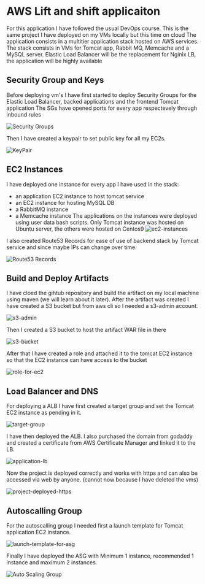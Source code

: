 
# AWS Lift and shift applicaiton


For this application I have followed the usual DevOps course.
This is the same project I have deployed on my VMs locally but this time on cloud
The application consists in a multitier application stack hosted on AWS services.
The stack consists in VMs for Tomcat app, Rabbit MQ, Memcache and a MySQL server. Elastic Load Balancer will be the replacement for Nginix LB, the application will be highly available

## Security Group and Keys

Before deploying vm's I have first started to deploy Security Groups for the Elastic Load Balancer, backed applications and the frontend Tomcat application
The SGs have opened ports for every app respectevely through inbound rules

![Security Groups](https://github.com/ovimihai98/DevopsLearn/assets/138617785/507ccc5f-d642-47cd-83f2-b64ef2aee8a9)

Then I have created a keypair to set public key for all my EC2s.

![KeyPair](https://github.com/ovimihai98/DevopsLearn/assets/138617785/bb518b0c-8703-457f-8d52-40e30fe4d62a)

## EC2 Instances

I have deployed one instance for every app I have used in the stack:
-  an application EC2 instance to host tomcat service
-  an EC2 instance for hosting MySQL DB
-  a RabbitMQ instance
-  a Memcache instance
The applications on the instances were deployed using user data bash scripts.
Only Tomcat instance was hosted on Ubuntu server, the others were hosted on Centos9
![ec2-instances](https://github.com/ovimihai98/DevopsLearn/assets/138617785/9f75d867-c551-4f1f-a5ad-b132b265b0bd)

I also created Route53 Records for ease of use of backend stack by Tomcat service and since maybe IPs can change over time.

![Route53 Records](https://github.com/ovimihai98/DevopsLearn/assets/138617785/2e1fd7f7-ddbb-4b15-abbc-3e46a0677e1a)

## Build and Deploy Artifacts

I have cloed the gihtub repository and build the artifact on my local machine using maven (we will learn about it later).
After the artifact was created I have created a S3 bucket but from aws cli so I needed a s3-admin account.

![s3-admin](https://github.com/ovimihai98/DevopsLearn/assets/138617785/ef107c69-8624-42eb-8016-3492d892308b)

Then I created a S3 bucket to host the artifact WAR file in there

![s3-bucket](https://github.com/ovimihai98/DevopsLearn/assets/138617785/86dc3e39-5a39-48e0-b9d7-df08af4fc94c)

After that I have created a role and attached it to the tomcat EC2 instance so that the EC2 instance can have access to the bucket

![role-for-ec2](https://github.com/ovimihai98/DevopsLearn/assets/138617785/8926582e-cf2f-4a71-b1e4-234b6a1e25c8)

## Load Balancer and DNS

For deploying a ALB I have first created a target group and set the Tomcat EC2 instance as pending in it.

![target-group](https://github.com/ovimihai98/DevopsLearn/assets/138617785/c220b381-1db8-480d-8804-b601b4a9cd67)

I have then deployed the ALB. I also purchased the domain from godaddy and created a certificate from AWS Certificate Manager and linked it to the LB.

![application-lb](https://github.com/ovimihai98/DevopsLearn/assets/138617785/4f3f7b94-99d2-48b0-abc7-9a249cd3ebee)

Now the project is deployed correctly and works with https and can also be accessed via web by anyone. (cannot now because I have deleted the vms)

![project-deployed-https](https://github.com/ovimihai98/DevopsLearn/assets/138617785/73cfbaff-e99e-45ba-add1-c449e436333e)

## Autoscalling Group

For the autoscalling group I needed first a launch template for Tomcat application EC2 instance.

![launch-template-for-asg](https://github.com/ovimihai98/DevopsLearn/assets/138617785/3e64d97f-f2b9-4586-8e55-d4e9faaed4c4)

Finally I have deployed the ASG with Minimum 1 instance, recommended 1 instance and maximum 2 instances.

![Auto Scaling Group](https://github.com/ovimihai98/DevopsLearn/assets/138617785/218c1f7c-be07-4bb0-9d51-6374536f5426)



